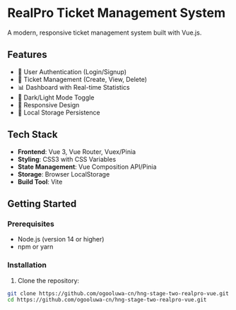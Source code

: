 # RealPro Ticket Management System

A modern, responsive ticket management system built with Vue.js.

## Features

- 🔐 User Authentication (Login/Signup)
- 🎫 Ticket Management (Create, View, Delete)
- 📊 Dashboard with Real-time Statistics
- 🌙 Dark/Light Mode Toggle
- 📱 Responsive Design
- 💾 Local Storage Persistence

## Tech Stack

- **Frontend**: Vue 3, Vue Router, Vuex/Pinia
- **Styling**: CSS3 with CSS Variables
- **State Management**: Vue Composition API/Pinia
- **Storage**: Browser LocalStorage
- **Build Tool**: Vite

## Getting Started

### Prerequisites

- Node.js (version 14 or higher)
- npm or yarn

### Installation

1. Clone the repository:
```bash
git clone https://github.com/ogooluwa-cn/hng-stage-two-realpro-vue.git
cd https://github.com/ogooluwa-cn/hng-stage-two-realpro-vue.git